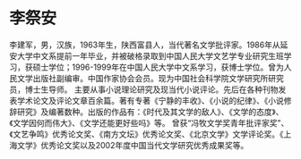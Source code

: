 # 李祭安

李建军，男，汉族，1963年生，陕西富县人，当代著名文学批评家。1986年从延安大学中文系提前一年毕业，并被破格录取到中国人民大学文艺学专业研究生班学习，获硕士学位；1996-1999年在中国人民大学中文系学习，获博士学位。曾为人民文学出版社副编审。中国作家协会会员。现为中国社会科学院文学研究所研究员，博士生导师。
主要从事小说理论研究及现当代小说评论。先后在各种刊物发表学术论文及评论文章百余篇。著有专著《宁静的丰收》、《小说的纪律》、《小说修辞研究》及编著数种。出版的作品有：《时代及其文学的敌人》、《文学的态度》、《文学因何而伟大》、《文学还能更好些吗》等。
曾获“冯牧文学奖青年批评家奖”、《文艺争鸣》优秀论文奖、《南方文坛》优秀论文奖、《北京文学》文学评论奖。《上海文学》优秀论文奖以及2002年度中国当代文学研究优秀成果奖等。
